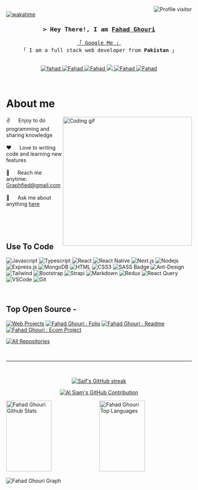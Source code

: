 <!--
<h2 align="center">
  Welcome to Graphfied!
  <img src="https://media.giphy.com/media/hvRJCLFzcasrR4ia7z/giphy.gif" width="28">
</h2>
-->

<!--
<p align="center">
  <a href="https://github.com/Graphfied"><img src="https://readme-typing-svg.herokuapp.com/?lines=Self%20Taught%20Programmer;Front%20End%20Developer;1.5%2B%20years%20of%20coding%20experience;Always%20learning%20new%20things&center=true&width=380&height=45"></a>
</p>

 -->

<a href="https://komarev.com/ghpvc/?username=Graphfied">
  <img align="right" src="https://komarev.com/ghpvc/?username=Graphfied&label=Visitors&color=0e75b6&style=flat" alt="Profile visitor" />
</a>


[![wakatime](https://wakatime.com/badge/user/eebb3dd8-d9b2-40de-9b88-6fd6cac99dbc.svg)](https://wakatime.com/@eebb3dd8-d9b2-40de-9b88-6fd6cac99dbc)

<!-- Intro  -->
<h3 align="center">
        <samp>&gt; Hey There!, I am
                <b><a target="_blank" href="https://alsiam.com">Fahad Ghouri</a></b>
        </samp>
</h3>


<p align="center"> 
  <samp>
    <a href="https://www.google.com/search?q=Graphfied">「 Google Me 」</a>
    <br>
    「 I am a full stack web developer from <b>Pakistan</b> 」
    <br>
    <br>
  </samp>
</p>

<p align="center">
 <a href="https://fahadghouri-portfolio.vercel.app/" target="blank">
  <img src="https://img.shields.io/badge/Website-DC143C?style=for-the-badge&logo=medium&logoColor=white" alt="fahad" />
 </a>
 <a href="https://linkedin.com/in/fahadghouri" target="_blank">
  <img src="https://img.shields.io/badge/LinkedIn-0077B5?style=for-the-badge&logo=linkedin&logoColor=white" alt="Fahad"/>
 </a>
 <a href="https://dev.to/fahadghouri" target="_blank">
  <img src="https://img.shields.io/badge/dev.to-0A0A0A?style=for-the-badge&logo=dev.to&logoColor=white" alt="Fahad" />
 </a>
 <a href="https://twitter.com/No_Humanityleft" target="_blank">
  <img src="https://img.shields.io/badge/Twitter-1DA1F2?style=for-the-badge&logo=twitter&logoColor=white" />
 </a>
 <a href="https://instagram.com/faddy.xd" target="_blank">
  <img src="https://img.shields.io/badge/Instagram-fe4164?style=for-the-badge&logo=instagram&logoColor=white" alt="Fahad" />
 </a> 
 <a href="https://facebook.com/fahadghouri" target="_blank">
  <img src="https://img.shields.io/badge/Facebook-20BEFF?&style=for-the-badge&logo=facebook&logoColor=white" alt="Fahad"  />
  </a> 
</p>
<br />

<!-- About Section -->
 # About me
 
<p>
 <img align="right" width="350" src="/assets/programmer.gif" alt="Coding gif" />
  
 ✌️ &emsp; Enjoy to do programming and sharing knowledge <br/><br/>
 ❤️ &emsp; Love to writing code and learning new features<br/><br/>
 📧 &emsp; Reach me anytime: Graphfied@gmail.com<br/><br/>
 💬 &emsp; Ask me about anything [here](https://github.com/Graphfied/Graphfied/issues)

</p>

<br/>
<br/>
<br/>

## Use To Code

![Javascript](https://img.shields.io/badge/Javascript-F0DB4F?style=for-the-badge&labelColor=black&logo=javascript&logoColor=F0DB4F)
![Typescript](https://img.shields.io/badge/Typescript-007acc?style=for-the-badge&labelColor=black&logo=typescript&logoColor=007acc)
![React](https://img.shields.io/badge/-React-61DBFB?style=for-the-badge&labelColor=black&logo=react&logoColor=61DBFB)
![React Native](https://img.shields.io/badge/React_Native-20232A?style=for-the-badge&logo=react&logoColor=61DAFB)
![Next.js](https://img.shields.io/badge/next.js-000000?style=for-the-badge&logo=nextdotjs&logoColor=white)
![Nodejs](https://img.shields.io/badge/Nodejs-3C873A?style=for-the-badge&labelColor=black&logo=node.js&logoColor=3C873A)
![Express.js](https://img.shields.io/badge/Express.js-000000?style=for-the-badge&logo=express&logoColor=white)
![MongoDB](https://img.shields.io/badge/MongoDB-4EA94B?style=for-the-badge&logo=mongodb&logoColor=white)
![HTML](https://img.shields.io/badge/HTML5-E34F26?style=for-the-badge&logo=html5&logoColor=white)
![CSS3](https://img.shields.io/badge/CSS3-1572B6?style=for-the-badge&logo=css3&logoColor=white)
![SASS Badge](https://img.shields.io/badge/Sass-CC6699?style=for-the-badge&logo=sass&logoColor=white)
![Ant-Design](https://img.shields.io/badge/AntDesign-0170FE?style=for-the-badge&logo=antdesign&logoColor=white)
![Tailwind](https://img.shields.io/badge/Tailwind_CSS-092749?style=for-the-badge&logo=tailwindcss&logoColor=06B6D4&labelColor=000000)
![Bootstrap](https://img.shields.io/badge/Bootstrap-563D7C?style=for-the-badge&logo=bootstrap&logoColor=white)
![Strapi](https://img.shields.io/badge/strapi-2E7EEA?style=for-the-badge&logo=strapi&logoColor=white)
![Markdown](https://img.shields.io/badge/Markdown-000000?style=for-the-badge&logo=markdown&logoColor=white)
![Redux](https://img.shields.io/badge/Redux-593D88?style=for-the-badge&logo=redux&logoColor=white)
![React Query](https://img.shields.io/badge/-React_Query-FF4154?style=for-the-badge&logo=react%20query&logoColor=white)
![VSCode](https://img.shields.io/badge/Visual_Studio-0078d7?style=for-the-badge&logo=visual%20studio&logoColor=white)
![Git](https://img.shields.io/badge/Git-F05032?style=for-the-badge&logo=git&logoColor=white)

<br/>

## Top Open Source -
[![Web Projects](https://github-readme-stats.vercel.app/api/pin/?username=Graphfied&repo=Pakverse_3D&border_color=7F3FBF&bg_color=0D1117&title_color=C9D1D9&text_color=8B949E&icon_color=7F3FBF)](https://github.com/Graphfied/Pakverse_3D)
[![Fahad Ghouri : Folio](https://github-readme-stats.vercel.app/api/pin/?username=Graphfied&repo=Fahad_Portfolio-PIAIC&border_color=7F3FBF&bg_color=0D1117&title_color=C9D1D9&text_color=8B949E&icon_color=7F3FBF)](https://github.com/Graphfied/Fahad_Portfolio-PIAIC)
[![Fahad Ghouri : Readme](https://github-readme-stats.vercel.app/api/pin/?username=Graphfied&repo=Graphfied&border_color=7F3FBF&bg_color=0D1117&title_color=C9D1D9&text_color=8B949E&icon_color=7F3FBF)](https://github.com/Graphfied/Graphfied)
[![Fahad Ghouri : Ecom Project](https://github-readme-stats.vercel.app/api/pin/?username=Graphfied&repo=Artic-AI&border_color=7F3FBF&bg_color=0D1117&title_color=C9D1D9&text_color=8B949E&icon_color=7F3FBF)](https://github.com/Graphfied/Hackathon-1-Ecommerce-website)

<p align="left">
  <a href="https://github.com/Graphfied" target="_blank"><img alt="All Repositories" title="All Repositories" src="https://img.shields.io/badge/-All%20Repos-2962FF?style=for-the-badge&logo=koding&logoColor=white"/></a>
</p>

<br/>
<hr/>
<br/>

<p align="center">
  <a href="https://github.com/Graphfied">
    <img src="https://github-readme-streak-stats.herokuapp.com/?user=Graphfied&theme=radical&border=7F3FBF&background=0D1117" alt="Saif's GitHub streak"/>
  </a>
</p>

<p align="center">
  <a href="https://github.com/Graphfied">
    <img src="https://github-profile-summary-cards.vercel.app/api/cards/profile-details?username=Graphfied&theme=radical" alt="Al Siam's GitHub Contribution"/>
  </a>
</p>

<a> 
    <a href="https://github.com/Graphfied"><img alt="Fahad Ghouri Github Stats" src="https://denvercoder1-github-readme-stats.vercel.app/api?username=Graphfied&show_icons=true&count_private=true&theme=react&border_color=7F3FBF&bg_color=0D1117&title_color=F85D7F&icon_color=F8D866" height="192px" width="49.5%"/></a>
  <a href="https://github.com/Graphfied"><img alt="Fahad Ghouri Top Languages" src="https://denvercoder1-github-readme-stats.vercel.app/api/top-langs/?username=Graphfied&langs_count=8&layout=compact&theme=react&border_color=7F3FBF&bg_color=0D1117&title_color=F85D7F&icon_color=F8D866" height="192px" width="49.5%"/></a>
  <br/>
</a>


![Fahad Ghouri Graph](https://github-readme-activity-graph.cyclic.app/graph?username=Graphfied&custom_title=fahad%20ghouri's%20GitHub%20Activity%20Graph&bg_color=0D1117&color=7F3FBF&line=7F3FBF&point=7F3FBF&area_color=FFFFFF&title_color=FFFFFF&area=true)
